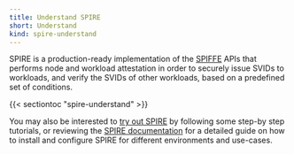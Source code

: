```yaml
---
title: Understand SPIRE
short: Understand
kind: spire-understand
---
```


SPIRE is a production-ready implementation of the [SPIFFE](https://github.com/spiffe/spiffe) APIs that performs node and workload attestation in order to securely issue SVIDs to workloads, and verify the SVIDs of other workloads, based on a predefined set of conditions. 

{{< sectiontoc "spire-understand" >}}

You may also be interested to [try out SPIRE](/spire/try/) by following some step-by step tutorials, or reviewing the [SPIRE documentation](/spire/docs/) for a detailed guide on how to install and configure SPIRE for different environments and use-cases.